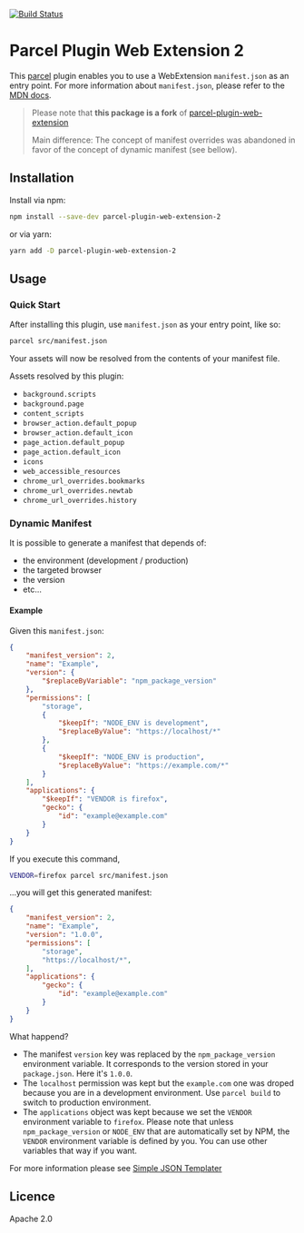 [![Build Status](https://api.travis-ci.com/Cl00e9ment/parcel-plugin-web-extension.svg?branch=master)](https://travis-ci.com/Cl00e9ment/parcel-plugin-web-extension)

# Parcel Plugin Web Extension 2

This [parcel](https://github.com/parcel-bundler/parcel) plugin enables you to use a WebExtension `manifest.json` as an entry point. For more information about `manifest.json`, please refer to the [MDN docs](https://developer.mozilla.org/en-US/Add-ons/WebExtensions/manifest.json).

> Please note that **this package is a fork** of [parcel-plugin-web-extension](https://github.com/kevincharm/parcel-plugin-web-extension)
>
> Main difference:
> The concept of manifest overrides was abandoned in favor of the concept of dynamic manifest (see bellow).

## Installation

Install via npm:
```sh
npm install --save-dev parcel-plugin-web-extension-2
```
or via yarn:
```sh
yarn add -D parcel-plugin-web-extension-2
```

## Usage

### Quick Start

After installing this plugin, use `manifest.json` as your entry point, like so:
```sh
parcel src/manifest.json
```
Your assets will now be resolved from the contents of your manifest file.

Assets resolved by this plugin:
- `background.scripts`
- `background.page`
- `content_scripts`
- `browser_action.default_popup`
- `browser_action.default_icon`
- `page_action.default_popup`
- `page_action.default_icon`
- `icons`
- `web_accessible_resources`
- `chrome_url_overrides.bookmarks`
- `chrome_url_overrides.newtab`
- `chrome_url_overrides.history`

### Dynamic Manifest

It is possible to generate a manifest that depends of:
- the environment (development / production)
- the targeted browser
- the version
- etc...

#### Example

Given this `manifest.json`:

```json
{
    "manifest_version": 2,
    "name": "Example",
    "version": {
        "$replaceByVariable": "npm_package_version"
    },
    "permissions": [
        "storage",
        {
            "$keepIf": "NODE_ENV is development",
            "$replaceByValue": "https://localhost/*"
        },
        {
            "$keepIf": "NODE_ENV is production",
            "$replaceByValue": "https://example.com/*"
        }
    ],
    "applications": {
        "$keepIf": "VENDOR is firefox",
        "gecko": {
            "id": "example@example.com"
        }
    }
}
```

If you execute this command,

```bash
VENDOR=firefox parcel src/manifest.json
```

...you will get this generated manifest:

```json
{
    "manifest_version": 2,
    "name": "Example",
    "version": "1.0.0",
    "permissions": [
        "storage",
        "https://localhost/*",
    ],
    "applications": {
        "gecko": {
            "id": "example@example.com"
        }
    }
}
```

What happend?  
- The manifest `version` key was replaced by the `npm_package_version` environment variable. It corresponds to the version stored in your `package.json`. Here it's `1.0.0`.
- The `localhost` permission was kept but the `example.com` one was droped because you are in a development environment. Use `parcel build` to switch to production environment.
- The `applications` object was kept because we set the `VENDOR` environment variable to `firefox`. Please note that unless `npm_package_version` or `NODE_ENV` that are automatically set by NPM, the `VENDOR` environment variable is defined by you. You can use other variables that way if you want.

For more information please see [Simple JSON Templater](https://www.npmjs.com/package/simple-json-templater)

## Licence

Apache 2.0
